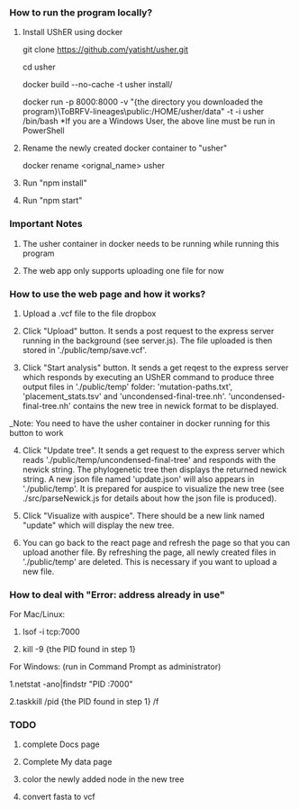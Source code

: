 ### How to run the program locally?

1. Install UShER using docker

   git clone https://github.com/yatisht/usher.git

   cd usher

   docker build --no-cache -t usher install/

   docker run -p 8000:8000 -v "{the directory you downloaded the program}\ToBRFV-lineages\public:/HOME/usher/data" -t -i usher /bin/bash
    *If you are a Windows User, the above line must be run in PowerShell
    
2. Rename the newly created docker container to "usher"

   docker rename <orignal_name> usher

3. Run "npm install"

4. Run "npm start"

### Important Notes

1. The usher container in docker needs to be running while running this program

2. The web app only supports uploading one file for now

### How to use the web page and how it works?

1. Upload a .vcf file to the file dropbox

2. Click "Upload" button. It sends a post request to the express server running in the background (see server.js). The file uploaded is then stored in './public/temp/save.vcf'.

3. Click "Start analysis" button. It sends a get reqest to the express server which responds by executing an UShER command to produce three output files in './public/temp' folder: 'mutation-paths.txt', 'placement_stats.tsv' and 'uncondensed-final-tree.nh'. 'uncondensed-final-tree.nh' contains the new tree in newick format to be displayed.

\_Note: You need to have the usher container in docker running for this button to work

4. Click "Update tree". It sends a get request to the express server which reads './public/temp/uncondensed-final-tree' and responds with the newick string. The phylogenetic tree then displays the returned newick string. A new json file named 'update.json' will also appears in './public/temp'. It is prepared for auspice to visualize the new tree (see ./src/parseNewick.js for details about how the json file is produced).

5. Click "Visualize with auspice". There should be a new link named "update" which will display the new tree.

6. You can go back to the react page and refresh the page so that you can upload another file. By refreshing the page, all newly created files in './public/temp' are deleted. This is necessary if you want to upload a new file.

### How to deal with "Error: address already in use"

For Mac/Linux:

1. lsof -i tcp:7000

2. kill -9 {the PID found in step 1}

For Windows:
(run in Command Prompt as administrator)

1.netstat -ano|findstr "PID :7000"

2.taskkill /pid {the PID found in step 1} /f

### TODO

1. complete Docs page

2. Complete My data page

3. color the newly added node in the new tree

4. convert fasta to vcf
